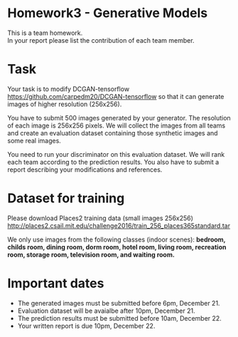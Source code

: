 # Homework3 - Generative Models 
This is a team homework.<br>
In your report please list the contribution of each team member.

# Task
Your task is to modify DCGAN-tensorflow <a>https://github.com/carpedm20/DCGAN-tensorflow</a> so that it can generate images of higher resolution (256x256).

You have to submit 500 images generated by your generator. The resolution of each image is 256x256 pixels.
We will collect the images from all teams and create an evaluation dataset containing those synthetic images and some real images.

You need to run your discriminator on this evaluation dataset. We will rank each team according to the prediction results. You also have to submit a report describing your modifications and references.

# Dataset for training
Please download Places2 training data (small images 256x256)
<a>http://places2.csail.mit.edu/challenge2016/train_256_places365standard.tar</a>

We only use images from the following classes (indoor scenes):
<b>bedroom, childs room, dining room, dorm room, hotel room, living room, recreation room, storage room, television room, and waiting room.</b>

# Important dates
* The generated images must be submitted before 6pm, December 21.
* Evaluation dataset will be avaialbe after 10pm, December 21.
* The prediction results must be submitted before 10am, December 22.
* Your written report is due 10pm, December 22.
